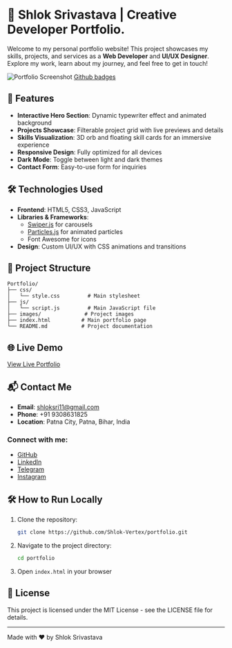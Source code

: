 # 🌟 Shlok Srivastava | Creative Developer Portfolio. 

Welcome to my personal portfolio website! This project showcases my skills, projects, and services as a **Web Developer** and **UI/UX Designer**. Explore my work, learn about my journey, and feel free to get in touch!

![Portfolio Screenshot](images/shlok2.jpg)
[Github badges](https://github.com/Schweinepriester/github-profile-achievements)

## 🚀 Features

- **Interactive Hero Section**: Dynamic typewriter effect and animated background
- **Projects Showcase**: Filterable project grid with live previews and details
- **Skills Visualization**: 3D orb and floating skill cards for an immersive experience
- **Responsive Design**: Fully optimized for all devices
- **Dark Mode**: Toggle between light and dark themes
- **Contact Form**: Easy-to-use form for inquiries

## 🛠️ Technologies Used

- **Frontend**: HTML5, CSS3, JavaScript
- **Libraries & Frameworks**:
  - [Swiper.js](https://swiperjs.com/) for carousels
  - [Particles.js](https://vincentgarreau.com/particles.js/) for animated particles
  - Font Awesome for icons
- **Design**: Custom UI/UX with CSS animations and transitions

## 📂 Project Structure

```plaintext
Portfolio/
├── css/
│   └── style.css         # Main stylesheet
├── js/
│   └── script.js         # Main JavaScript file
├── images/              # Project images
├── index.html          # Main portfolio page
└── README.md           # Project documentation
```

## 🌐 Live Demo

[View Live Portfolio](https://your-portfolio-link.netlify.app)

## 📬 Contact Me

- **Email**: [shloksri11@gmail.com](mailto:shloksri11@gmail.com)
- **Phone**: +91 9308631825
- **Location**: Patna City, Patna, Bihar, India

### Connect with me:
- [GitHub](https://github.com/Shlok-Vertex)
- [LinkedIn](https://www.linkedin.com/in/shlok-sri/)
- [Telegram](https://t.me/binaryblueprintdevlog)
- [Instagram](https://www.instagram.com/Shlok__23_sri/)

## 🛠️ How to Run Locally

1. Clone the repository:
   ```bash
   git clone https://github.com/Shlok-Vertex/portfolio.git
   ```
2. Navigate to the project directory:
   ```bash
   cd portfolio
   ```
3. Open `index.html` in your browser

## 📜 License

This project is licensed under the MIT License - see the LICENSE file for details.

---

Made with ❤️ by Shlok Srivastava
